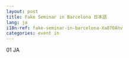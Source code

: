 ```yaml
---
layout: post
title: Fake Seminar in Barcelona 日本語
lang: ja
i18n-ref: fake-seminar-in-barcelona-Xa87OAhv
categories: event in
---
```


01 JA
